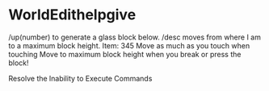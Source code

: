 # WorldEdithelpgive
/up(number) to generate a glass block below. /desc moves from where I am to a maximum block height.  Item: 345  Move as much as you touch when touching  Move to maximum block height when you break or press the block!

Resolve the lnability to Execute Commands

